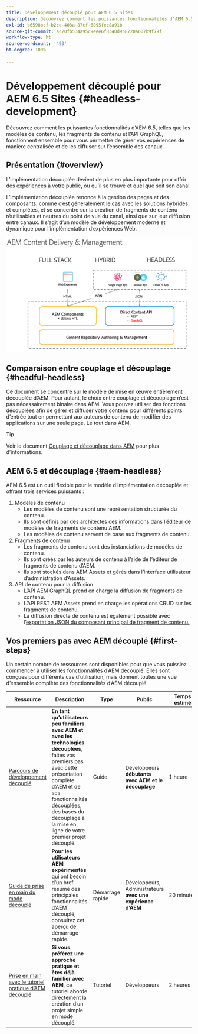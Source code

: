 ```yaml
---
title: Développement découplé pour AEM 6.5 Sites
description: Découvrez comment les puissantes fonctionnalités d’AEM 6.5, telles que les modèles de contenu, les fragments de contenu et l’API GraphQL, fonctionnent ensemble pour vous permettre de gérer vos expériences de manière centralisée et de les diffuser sur l’ensemble des canaux.
exl-id: b6598bcf-b2ce-403a-87cf-6895fec8a91b
source-git-commit: ac70fb534a95c9eee6f8340d9b8720a607b9f79f
workflow-type: ht
source-wordcount: '493'
ht-degree: 100%

---
```


# Développement découplé pour AEM 6.5 Sites {#headless-development}

Découvrez comment les puissantes fonctionnalités d’AEM 6.5, telles que les modèles de contenu, les fragments de contenu et l’API GraphQL, fonctionnent ensemble pour vous permettre de gérer vos expériences de manière centralisée et de les diffuser sur l’ensemble des canaux.

## Présentation {#overview}

L’implémentation découplée devient de plus en plus importante pour offrir des expériences à votre public, où qu’il se trouve et quel que soit son canal.

L’implémentation découplée renonce à la gestion des pages et des composants, comme c’est généralement le cas avec les solutions hybrides et complètes, et se concentre sur la création de fragments de contenu réutilisables et neutres du point de vue du canal, ainsi que sur leur diffusion entre canaux. Il s’agit d’un modèle de développement moderne et dynamique pour l’implémentation d’expériences Web.

![Modèles d’implémentation AEM](/help/sites-developing/headless/getting-started/assets/aem-implementation-models.png)

## Comparaison entre couplage et découplage {#headful-headless}

Ce document se concentre sur le modèle de mise en œuvre entièrement découplée d’AEM. Pour autant, le choix entre couplage et découplage n’est pas nécessairement binaire dans AEM. Vous pouvez utiliser des fonctions découplées afin de gérer et diffuser votre contenu pour différents points d’entrée tout en permettant aux auteurs de contenu de modifier des applications sur une seule page. Le tout dans AEM.

>[!TIP]
>
>Voir le document [Couplage et découplage dans AEM](/help/sites-developing/headful-headless.md) pour plus d’informations.

## AEM 6.5 et découplage {#aem-headless}

AEM 6.5 est un outil flexible pour le modèle d’implémentation découplée et offrant trois services puissants :

1. Modèles de contenu
   * Les modèles de contenu sont une représentation structurée du contenu.
   * Ils sont définis par des architectes des informations dans l’éditeur de modèles de fragments de contenu AEM.
   * Les modèles de contenu servent de base aux fragments de contenu.
1. Fragments de contenu
   * Les fragments de contenu sont des instanciations de modèles de contenu.
   * Ils sont créés par les auteurs de contenu à l’aide de l’éditeur de fragments de contenu d’AEM.
   * Ils sont stockés dans AEM Assets et gérés dans l’interface utilisateur d’administration d’Assets.
1. API de contenu pour la diffusion
   * L’API AEM GraphQL prend en charge la diffusion de fragments de contenu.
   * L’API REST AEM Assets prend en charge les opérations CRUD sur les fragments de contenu.
   * La diffusion directe de contenu est également possible avec l’[exportation JSON du composant principal de fragment de contenu.](https://experienceleague.adobe.com/docs/experience-manager-core-components/using/components/content-fragment-component.html?lang=fr)

## Vos premiers pas avec AEM découplé {#first-steps}

Un certain nombre de ressources sont disponibles pour que vous puissiez commencer à utiliser les fonctionnalités d’AEM découplé. Elles sont conçues pour différents cas d’utilisation, mais donnent toutes une vue d’ensemble complète des fonctionnalités d’AEM découplé.

| Ressource | Description | Type | Public | Temps estimé |
|---|---|---|---|---|
| [Parcours de développement découplé](/help/journey-headless/developer/overview.md) | **En tant qu’utilisateurs peu familiers avec AEM et avec les technologies découplées**, faites vos premiers pas avec cette présentation complète d’AEM et de ses fonctionnalités découplées, des bases du découplage à la mise en ligne de votre premier projet découplé. | Guide | Développeurs **débutants avec AEM et le découplage** | 1 heure |
| [Guide de prise en main du mode découplé](/help/sites-developing/headless/getting-started/introduction.md) | **Pour les utilisateurs AEM expérimentés** qui ont besoin d’un bref résumé des principales fonctionnalités d’AEM découplé, consultez cet aperçu de démarrage rapide. | Démarrage rapide | Développeurs, Administrateurs **avec une expérience d’AEM** | 20 minutes |
| [Prise en main avec le tutoriel pratique d’AEM découplé](https://experienceleague.adobe.com/docs/experience-manager-learn/getting-started-with-aem-headless/graphql/multi-step/overview.html?lang=fr) | **Si vous préférez une approche pratique et êtes déjà familier avec AEM**, ce tutoriel aborde directement la création d’un projet simple en mode découplé. | Tutoriel | Développeurs | 2 heures |
